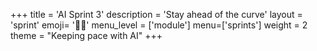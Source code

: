 +++
title = 'AI Sprint 3'
description = 'Stay ahead of the curve'
layout = 'sprint'
emoji= '🏃🏾'
menu_level = ['module']
menu=['sprints']
weight = 2
theme = "Keeping pace with AI"
+++
